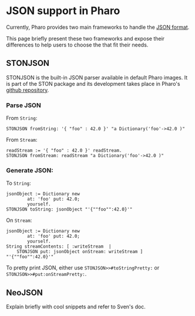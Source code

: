 # JSON support in Pharo
Currently, Pharo provides two main frameworks to handle the [JSON format](https://en.wikipedia.org/wiki/JSON).

This page briefly present these two frameworks and expose their differences to help users to choose the that fit their needs.

## STONJSON
STONJSON is the built-in JSON parser available in default Pharo images. It is part of the STON package and its development takes place in Pharo's [github repository](https://github.com/pharo-project/pharo).

### Parse JSON
From `String`:
```Smalltalk
STONJSON fromString: '{ "foo" : 42.0 }' "a Dictionary('foo'->42.0 )"
```

From `Stream`:
```Smalltalk
readStream := '{ "foo" : 42.0 }' readStream.
STONJSON fromStream: readStream "a Dictionary('foo'->42.0 )"
```

### Generate JSON:
To `String`:
```Smalltalk
jsonObject := Dictionary new
		at: 'foo' put: 42.0;
		yourself.
STONJSON toString: jsonObject "'{""foo"":42.0}'"
```

On `Stream`:
```Smalltalk
jsonObject := Dictionary new
		at: 'foo' put: 42.0;
		yourself.
String streamContents: [ :writeStream  |
	STONJSON put: jsonObject onStream: writeStream ] "'{""foo"":42.0}'"
```

To pretty print JSON, either use `STONJSON>>#toStringPretty:` or `STONJSON>>#put:onStreamPretty:`.

## NeoJSON
Explain briefly with cool snippets and refer to Sven's doc.
